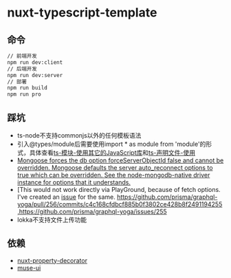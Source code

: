 # nuxt-typescript-template

## 命令
``` bash
// 前端开发
npm run dev:client
// 后端开发
npm run dev:server
// 部署
npm run build
npm run pro
```

## 踩坑

- ts-node不支持commonjs以外的任何模板语法
- 引入@types/module后需要使用import * as module from 'module'的形式，具体查看[ts-模块-使用其它的JavaScript库](https://www.tslang.cn/docs/handbook/declaration-files/deep-dive.html)和[ts-声明文件-使用](https://www.tslang.cn/docs/handbook/declaration-files/consumption.html)
- [Mongoose forces the db option forceServerObjectId false and cannot be overridden. Mongoose defaults the server auto_reconnect options to true which can be overridden. See the node-mongodb-native driver instance for options that it understands.](https://stackoverflow.com/questions/18761595/mongoose-id-affected-before-saving)
- [This would not work directly via PlayGround, because of fetch options. I've created an [issue](https://github.com/graphcool/graphql-yoga/issues/255) for the same. https://github.com/prisma/graphql-yoga/pull/256/commits/c4c168cfdbcf885b0f3802ce428b8f2491194255,https://github.com/prisma/graphql-yoga/issues/255
- lokka不支持文件上传功能

## 依赖

- [nuxt-property-decorator](https://github.com/nuxt-community/nuxt-property-decorator)
- [muse-ui](https://muse-ui.org/#/zh-CN)
